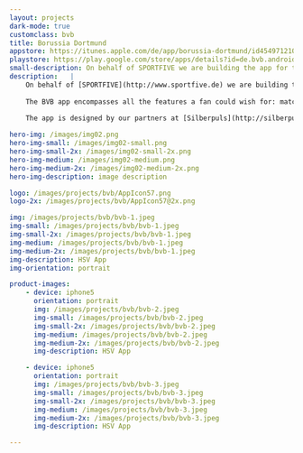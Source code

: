 ```yaml
---
layout: projects
dark-mode: true
customclass: bvb
title: Borussia Dortmund
appstore: https://itunes.apple.com/de/app/borussia-dortmund/id454971210?mt=8
playstore: https://play.google.com/store/apps/details?id=de.bvb.android&hl=de
small-description: On behalf of SPORTFIVE we are building the app for the internationally renowned soccer club Borussia Dortmund.
description:   |
    On behalf of [SPORTFIVE](http://www.sportfive.de) we are building the app for the internationally renowned soccer club Borussia Dortmund. We took over the development of the app from our friends at [Rheinfabrik](http://www.rheinfabrik.de).
    
    The BVB app encompasses all the features a fan could wish for: match schedule, live ticker and push notifications, player and team information as well as posts from Facebook, Twitter and Instagram. On a match day the app transforms into a realtime stream with detailed up to the minute infos, texts, videos and images. For this day, the user can choose between three different modes: in stadion, at home in front of the TV, or on the move. The updates are then tailored to each audience individually, considering their context and situation.
    
    The app is designed by our partners at [Silberpuls](http://silberpuls.de) and built with love for Android and iOS.

hero-img: /images/img02.png
hero-img-small: /images/img02-small.png
hero-img-small-2x: /images/img02-small-2x.png
hero-img-medium: /images/img02-medium.png
hero-img-medium-2x: /images/img02-medium-2x.png
hero-img-description: image description

logo: /images/projects/bvb/AppIcon57.png
logo-2x: /images/projects/bvb/AppIcon57@2x.png

img: /images/projects/bvb/bvb-1.jpeg
img-small: /images/projects/bvb/bvb-1.jpeg
img-small-2x: /images/projects/bvb/bvb-1.jpeg
img-medium: /images/projects/bvb/bvb-1.jpeg
img-medium-2x: /images/projects/bvb/bvb-1.jpeg
img-description: HSV App
img-orientation: portrait

product-images:
    - device: iphone5
      orientation: portrait
      img: /images/projects/bvb/bvb-2.jpeg
      img-small: /images/projects/bvb/bvb-2.jpeg
      img-small-2x: /images/projects/bvb/bvb-2.jpeg
      img-medium: /images/projects/bvb/bvb-2.jpeg
      img-medium-2x: /images/projects/bvb/bvb-2.jpeg
      img-description: HSV App

    - device: iphone5
      orientation: portrait
      img: /images/projects/bvb/bvb-3.jpeg
      img-small: /images/projects/bvb/bvb-3.jpeg
      img-small-2x: /images/projects/bvb/bvb-3.jpeg
      img-medium: /images/projects/bvb/bvb-3.jpeg
      img-medium-2x: /images/projects/bvb/bvb-3.jpeg
      img-description: HSV App

---
```

